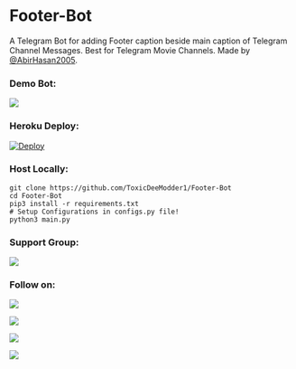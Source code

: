 # Footer-Bot
A Telegram Bot for adding Footer caption beside main caption of Telegram Channel Messages. Best for Telegram Movie Channels. Made by [@AbirHasan2005](https://github.com/AbirHasan2005/Footer-Bot).


### Demo Bot:
<a href="https://t.me/Footer_Bot"><img src="https://img.shields.io/badge/Telegram-Footer%20Bot-blue.svg?logo=telegram"></a>


### Heroku Deploy:
[![Deploy](https://www.herokucdn.com/deploy/button.svg)](https://heroku.com/deploy?template=https://github.com/ToxicDeeModder1/Footer-Bot)

### Host Locally:
```shell
git clone https://github.com/ToxicDeeModder1/Footer-Bot
cd Footer-Bot
pip3 install -r requirements.txt
# Setup Configurations in configs.py file!
python3 main.py
```

### Support Group:
<a href="https://t.me/DevsZone"><img src="https://img.shields.io/badge/Telegram-Join%20Telegram%20Group-blue.svg?logo=telegram"></a>

### Follow on:
<p align="left">
<a href="https://github.com/AbirHasan2005"><img src="https://img.shields.io/badge/GitHub-Follow%20on%20GitHub-inactive.svg?logo=github"></a>
</p>
<p align="left">
<a href="https://twitter.com/AbirHasan2005"><img src="https://img.shields.io/badge/Twitter-Follow%20on%20Twitter-informational.svg?logo=twitter"></a>
</p>
<p align="left">
<a href="https://facebook.com/AbirHasan2005"><img src="https://img.shields.io/badge/Facebook-Follow%20on%20Facebook-blue.svg?logo=facebook"></a>
</p>
<p align="left">
<a href="https://instagram.com/AbirHasan2005"><img src="https://img.shields.io/badge/Instagram-Follow%20on%20Instagram-important.svg?logo=instagram"></a>
</p>
